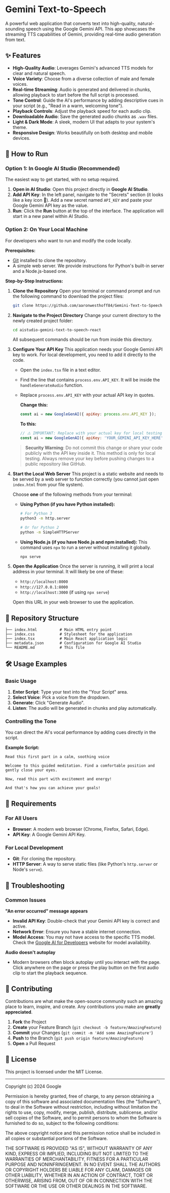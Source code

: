 # Gemini Text-to-Speech

A powerful web application that converts text into high-quality, natural-sounding speech using the Google Gemini API. This app showcases the streaming TTS capabilities of Gemini, providing real-time audio generation from text.

## ✨ Features

-   **High-Quality Audio**: Leverages Gemini's advanced TTS models for clear and natural speech.
-   **Voice Variety**: Choose from a diverse collection of male and female voices.
-   **Real-time Streaming**: Audio is generated and delivered in chunks, allowing playback to start before the full script is processed.
-   **Tone Control**: Guide the AI's performance by adding descriptive cues in your script (e.g., "Read in a warm, welcoming tone").
-   **Playback Controls**: Adjust the playback speed for each audio clip.
-   **Downloadable Audio**: Save the generated audio chunks as `.wav` files.
-   **Light & Dark Mode**: A sleek, modern UI that adapts to your system's theme.
-   **Responsive Design**: Works beautifully on both desktop and mobile devices.

## 🚀 How to Run

### Option 1: In Google AI Studio (Recommended)

The easiest way to get started, with no setup required.

1.  **Open in AI Studio**: Open this project directly in **Google AI Studio**.
2.  **Add API Key**: In the left panel, navigate to the "Secrets" section (it looks like a key icon 🔑). Add a new secret named `API_KEY` and paste your Google Gemini API key as the value.
3.  **Run**: Click the **Run** button at the top of the interface. The application will start in a new panel within AI Studio.

### Option 2: On Your Local Machine

For developers who want to run and modify the code locally.

**Prerequisites:**
*   [Git](https://git-scm.com/) installed to clone the repository.
*   A simple web server. We provide instructions for Python's built-in server and a Node.js-based one.

**Step-by-Step Instructions:**

1.  **Clone the Repository**
    Open your terminal or command prompt and run the following command to download the project files:
    ```bash
    git clone https://github.com/aaronwesthoff84/Gemini-Text-to-Speech
    ```

2.  **Navigate to the Project Directory**
    Change your current directory to the newly created project folder:
    ```bash
    cd aistudio-gemini-text-to-speech-react
    ```
    All subsequent commands should be run from inside this directory.

3.  **Configure Your API Key**
    This application needs your Google Gemini API key to work. For local development, you need to add it directly to the code.

    *   Open the `index.tsx` file in a text editor.
    *   Find the line that contains `process.env.API_KEY`. It will be inside the `handleGenerateAudio` function.
    *   Replace `process.env.API_KEY` with your actual API key in quotes.

        **Change this:**
        ```javascript
        const ai = new GoogleGenAI({ apiKey: process.env.API_KEY });
        ```
        **To this:**
        ```javascript
        // ⚠️ IMPORTANT: Replace with your actual key for local testing
        const ai = new GoogleGenAI({ apiKey: 'YOUR_GEMINI_API_KEY_HERE' });
        ```
    > **Security Warning**: Do not commit this change or share your code publicly with the API key inside it. This method is only for local testing. Always remove your key before pushing changes to a public repository like GitHub.

4.  **Start the Local Web Server**
    This project is a static website and needs to be served by a web server to function correctly (you cannot just open `index.html` from your file system).

    Choose **one** of the following methods from your terminal:

    *   **Using Python (if you have Python installed):**
        ```bash
        # For Python 3
        python3 -m http.server
        
        # Or for Python 2
        python -m SimpleHTTPServer
        ```

    *   **Using Node.js (if you have Node.js and npm installed):**
        This command uses `npx` to run a server without installing it globally.
        ```bash
        npx serve
        ```

5.  **Open the Application**
    Once the server is running, it will print a local address in your terminal. It will likely be one of these:
    *   `http://localhost:8000`
    *   `http://127.0.0.1:8000`
    *   `http://localhost:3000` (if using `npx serve`)

    Open this URL in your web browser to use the application.


## 📁 Repository Structure

```
├── index.html          # Main HTML entry point
├── index.css           # Stylesheet for the application
├── index.tsx           # Main React application logic
├── metadata.json       # Configuration for Google AI Studio
└── README.md           # This file
```

## 🛠️ Usage Examples

### Basic Usage
1.  **Enter Script**: Type your text into the "Your Script" area.
2.  **Select Voice**: Pick a voice from the dropdown.
3.  **Generate**: Click "Generate Audio".
4.  **Listen**: The audio will be generated in chunks and play automatically.

### Controlling the Tone
You can direct the AI's vocal performance by adding cues directly in the script.

**Example Script:**
```
Read this first part in a calm, soothing voice

Welcome to this guided meditation. Find a comfortable position and gently close your eyes.

Now, read this part with excitement and energy!

And that's how you can achieve your goals!
```

## 🔧 Requirements

### For All Users
-   **Browser**: A modern web browser (Chrome, Firefox, Safari, Edge).
-   **API Key**: A Google Gemini API Key.

### For Local Development
-   **Git**: For cloning the repository.
-   **HTTP Server**: A way to serve static files (like Python's `http.server` or Node's `serve`).

## 🐛 Troubleshooting

### Common Issues

**"An error occurred" message appears**
-   **Invalid API Key**: Double-check that your Gemini API key is correct and active.
-   **Network Error**: Ensure you have a stable internet connection.
-   **Model Access**: You may not have access to the specific TTS model. Check the [Google AI for Developers](https://ai.google.dev/) website for model availability.

**Audio doesn't autoplay**
-   Modern browsers often block autoplay until you interact with the page. Click anywhere on the page or press the play button on the first audio clip to start the playback sequence.

## 🤝 Contributing

Contributions are what make the open-source community such an amazing place to learn, inspire, and create. Any contributions you make are **greatly appreciated**.

1.  **Fork** the Project
2.  **Create** your Feature Branch (`git checkout -b feature/AmazingFeature`)
3.  **Commit** your Changes (`git commit -m 'Add some AmazingFeature'`)
4.  **Push** to the Branch (`git push origin feature/AmazingFeature`)
5.  **Open** a Pull Request

## 📄 License

This project is licensed under the MIT License.

---

Copyright (c) 2024 Google

Permission is hereby granted, free of charge, to any person obtaining a copy
of this software and associated documentation files (the "Software"), to deal
in the Software without restriction, including without limitation the rights
to use, copy, modify, merge, publish, distribute, sublicense, and/or sell
copies of the Software, and to permit persons to whom the Software is
furnished to do so, subject to the following conditions:

The above copyright notice and this permission notice shall be included in all
copies or substantial portions of the Software.

THE SOFTWARE IS PROVIDED "AS IS", WITHOUT WARRANTY OF ANY KIND, EXPRESS OR
IMPLIED, INCLUDING BUT NOT LIMITED TO THE WARRANTIES OF MERCHANTABILITY,
FITNESS FOR A PARTICULAR PURPOSE AND NONINFRINGEMENT. IN NO EVENT SHALL THE
AUTHORS OR COPYRIGHT HOLDERS BE LIABLE FOR ANY CLAIM, DAMAGES OR OTHER
LIABILITY, WHETHER IN AN ACTION OF CONTRACT, TORT OR OTHERWISE, ARISING FROM,
OUT OF OR IN CONNECTION WITH THE SOFTWARE OR THE USE OR OTHER DEALINGS IN THE
SOFTWARE.
